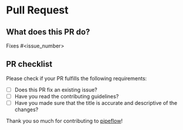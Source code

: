 # Pull Request



## What does this PR do?

Fixes #<issue_number>
<!-- Please link the issue you're trying to fix with this PR, if none then please create an issue first. -->



## PR checklist

Please check if your PR fulfills the following requirements:
- [ ] Does this PR fix an existing issue?
- [ ] Have you read the contributing guidelines?
- [ ] Have you made sure that the title is accurate and descriptive of the changes?

Thank you so much for contributing to [pipeflow](https://github.com/devops-pipeflow)!
